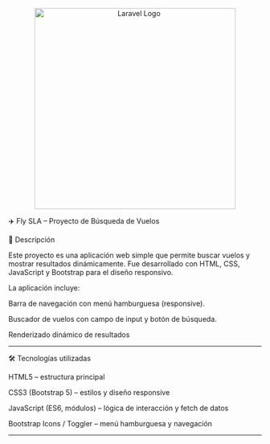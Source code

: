 <p align="center"><a href="https://lenguajejs.com/javascript/" target="_blank"><img src="https://upload.wikimedia.org/wikipedia/commons/thumb/9/99/Unofficial_JavaScript_logo_2.svg/1200px-Unofficial_JavaScript_logo_2.svg.png" width="400" alt="Laravel Logo"></a></p>

✈️ Fly SLA – Proyecto de Búsqueda de Vuelos

📌 Descripción

Este proyecto es una aplicación web simple que permite buscar vuelos y mostrar resultados dinámicamente. Fue desarrollado con HTML, CSS, JavaScript y Bootstrap para el diseño responsivo.

La aplicación incluye:

Barra de navegación con menú hamburguesa (responsive).

Buscador de vuelos con campo de input y botón de búsqueda.

Renderizado dinámico de resultados

---

🛠️ Tecnologías utilizadas

HTML5 – estructura principal

CSS3 (Bootstrap 5) – estilos y diseño responsive

JavaScript (ES6, módulos) – lógica de interacción y fetch de datos

Bootstrap Icons / Toggler – menú hamburguesa y navegación

---

